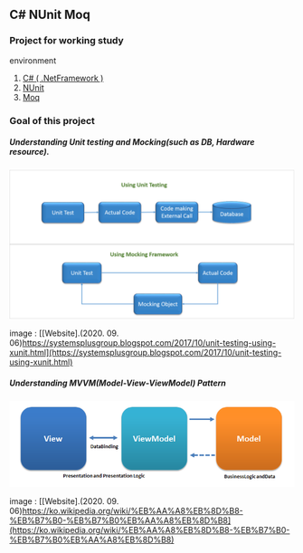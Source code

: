 ## C# NUnit Moq
### Project for working study

environment

1. [C# ( .NetFramework )](https://docs.microsoft.com/ko-kr/dotnet/csharp/)
2. [NUnit](https://nunit.org/)
3. [Moq](https://github.com/moq/moq4)


### Goal of this project

##### Understanding Unit testing and Mocking(such as DB, Hardware resource).

![mock_unit](./resources/moq_unit_test.png)

image : [[Website].(2020. 09. 06)https://systemsplusgroup.blogspot.com/2017/10/unit-testing-using-xunit.html](https://systemsplusgroup.blogspot.com/2017/10/unit-testing-using-xunit.html)


##### Understanding MVVM(Model-View-ViewModel) Pattern

![mvvm_pattern](./resources/mvvm_pattern.png)

image : [[Website].(2020. 09. 06)https://ko.wikipedia.org/wiki/%EB%AA%A8%EB%8D%B8-%EB%B7%B0-%EB%B7%B0%EB%AA%A8%EB%8D%B8](https://ko.wikipedia.org/wiki/%EB%AA%A8%EB%8D%B8-%EB%B7%B0-%EB%B7%B0%EB%AA%A8%EB%8D%B8)


